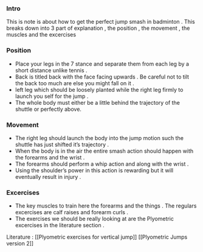 ### Intro 
This is note is about how to get the perfect jump smash in badminton . This breaks down into 3 part of explanation , the position , the movement  , the muscles and the excercises 



### Position 

- Place your legs in the 7 stance and separate them from each leg by a short distance unlike tennis . 
- Back is titled back with the face facing upwards . Be careful not to tilt the back too much are else you might fall on it . 
- left leg which should be loosely planted while the right leg firmly to launch you self for the jump . 
- The whole body must either be a little behind the trajectory of the shuttle or perfectly above.



### Movement 

- The right leg should launch the body into the jump motion such the shuttle has just shifted it’s trajectory .
- When the body is in the air the entire smash action should happen with the  forearms and the wrist . 
- The forearms should perform a whip action and along with the wrist . 
- Using the shoulder’s power in this action is rewarding but it will eventually result in injury . 


### Excercises 

- The key muscles to train here the forearms and the things . The regulars excercises are calf raises and forearm curls .
- The exercises we should be really looking at are the Plyometric excercises in the literature section . 




Literature : [[Plyometric exercises for vertical jump]] [[Plyometric Jumps version 2]]
